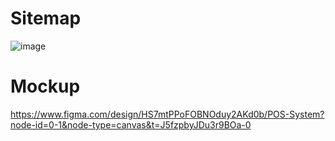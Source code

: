 # Sitemap
![image](https://github.com/user-attachments/assets/c0ef6f62-86f7-46c2-8e46-3ed344fb53f0)



# Mockup
https://www.figma.com/design/HS7mtPPoFOBNOduy2AKd0b/POS-System?node-id=0-1&node-type=canvas&t=J5fzpbyJDu3r9BOa-0






